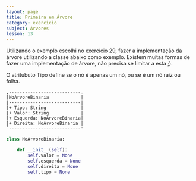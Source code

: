 ```yaml
---
layout: page
title: Primeira em Árvore
category: exercicio
subject: Árvores
lesson: 13
---
```


Utilizando o exemplo escolhi no exercício 29, fazer a implementação da árvore utilizando a classe abaixo como exemplo. Existem muitas formas de fazer uma implementação de árvore, não precisa se limitar a esta ;).

O atritubuto Tipo define se o nó é apenas um nó, ou se é um nó raiz ou folha.

```
,---------------------------.
|NoArvoreBinaria            |
|---------------------------|
|+ Tipo: String             |
|+ Valor: String            |
|+ Esquerda: NoArvoreBinaria|
|+ Direita: NoArvoreBinaria |
`---------------------------'
```

```python
class NoArvoreBinaria:

    def __init__(self):
        self.valor = None
        self.esquerda = None
        self.direita = None
        self.tipo = None

```